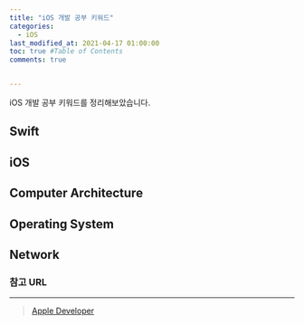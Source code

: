 ```yaml
---
title: "iOS 개발 공부 키워드"
categories: 
  - iOS
last_modified_at: 2021-04-17 01:00:00
toc: true #Table of Contents
comments: true


---
```


iOS 개발 공부 키워드를 정리해보았습니다.

## Swift

## iOS

## Computer Architecture

## Operating System

## Network

### 참고 URL

---

>   [Apple Developer](https://developer.apple.com)

